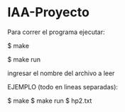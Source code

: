 ﻿# IAA-Proyecto

Para correr el programa ejecutar:

$ make

$ make run

  ingresar el nombre del archivo a leer
  
EJEMPLO (todo en lineas separadas):

$ make
$ make run
$ hp2.txt
